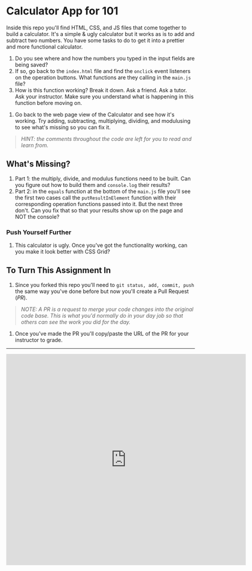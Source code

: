 # Calculator App for 101

Inside this repo you'll find HTML, CSS, and JS files that come together to build a calculator. It's a simple & ugly calculator but it works as is to add and subtract two numbers. You have some tasks to do to get it into a prettier and more functional calculator.

<!-- 1. Fork and clone it to your local machine in whatever folder you've been working in so far, i.e. `devFolder` -->
<!-- 1. Open up the `index.html` file and uncomment line 7 so your JavaScript is connected to your HTML. -->
<!-- 1. Now read the comments on line 13, 18, and 26. Then look over the code to see if you understand what is being built. -->
<!-- 1. Use live-server or something similar to serve it and see what's happening in the browser. -->
<!-- 1. Play. Type in two numbers then choose "add" or "subtract" and hit "equal" to see the results. -->
<!-- 1. Go back to the `index.html` file and look at line 14 and 16. Do you see the `onkeyup` Event Listeners? Follow the function they call into the `main.js` file and see if you can figure out what and how they're doing what they're doing. -->
<!-- 1. Check out line 15 in the `main.js` file that tells you about the `parseInt()` function. This just makes sure our numbers are numbers and not text. -->
1. Do you see where and how the numbers you typed in the input fields are being saved?
1. If so, go back to the `index.html` file and find the `onclick` event listeners on the operation buttons. What functions are they calling in the `main.js` file?
1. How is this function working? Break it down. Ask a friend. Ask a tutor. Ask your instructor. Make sure you understand what is happening in this function before moving on.
<!-- 1. After that, make sure each of your `button`s have the same `onclick` attribute as the `add` and `subtract` buttons. Just copy/paste into each. This will allow your operations to be used! -->
1. Go back to the web page view of the Calculator and see how it's working. Try adding, subtracting, multiplying, dividing, and modulusing to see what's missing so you can fix it.

> *HINT: the comments throughout the code are left for you to read and learn from.*

## What's Missing?

1. Part 1: the multiply, divide, and modulus functions need to be built. Can you figure out how to build them and `console.log` their results?
1. Part 2: in the `equals` function at the bottom of the `main.js` file you'll see the first two cases call the `putResultInElement` function with their corresponding operation functions passed into it. But the next three don't. Can you fix that so that your results show up on the page and NOT the console?

### Push Yourself Further

1. This calculator is ugly. Once you've got the functionality working, can you make it look better with CSS Grid?

## To Turn This Assignment In

1. Since you forked this repo you'll need to `git status, add, commit, push` the same way you've done before but now you'll create a Pull Request (*PR*). 

  > *NOTE: A PR is a request to merge your code changes into the original code base. This is what you'd normally do in your day job so that others can see the work you did for the day.*

1. Once you've made the PR you'll copy/paste the URL of the PR for your instructor to grade.

*******

<iframe src="https://player.vimeo.com/video/395247060" width="640" height="564" frameborder="0" allow="autoplay; fullscreen" allowfullscreen></iframe>
